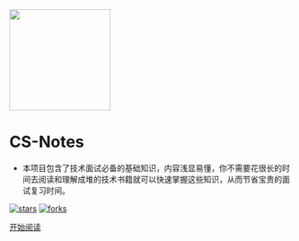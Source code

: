 <img width="180px" src="https://cyc-1256109796.cos.ap-guangzhou.myqcloud.com/LogoMakr_1J56bI.png">

# CS-Notes

- 本项目包含了技术面试必备的基础知识，内容浅显易懂，你不需要花很长的时间去阅读和理解成堆的技术书籍就可以快速掌握这些知识，从而节省宝贵的面试复习时间。

<!--<span id="busuanzi_container_site_pv">Site View : <span id="busuanzi_value_site_pv">-->

[![stars](https://badgen.net/github/stars/imgoogege/Super-Dad?icon=github&color=4ab8a1)](https://github.com/imgoogege/Super-Dad) [![forks](https://badgen.net/github/forks/imgoogege/Super-Dad?icon=github&color=4ab8a1)](https://github.com/imgoogege/Super-Dad)

[开始阅读](README.md)

